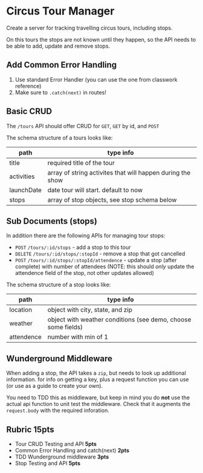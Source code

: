 Circus Tour Manager
===

Create a server for tracking travelling circus tours, including stops. 

On this tours the stops are not known until they happen, so
the API needs to be able to add, update and remove stops.

## Add Common Error Handling

1. Use standard Error Handler (you can use the one from classwork reference)
1. Make sure to `.catch(next)` in routes!

## Basic CRUD

The `/tours` API should offer CRUD for `GET`, `GET` by id, and `POST`

The schema structure of a tours looks like:

path | type info
---|---
title | required title of the tour
activities | array of string activites that will happen during the show
launchDate | date tour will start. default to now
stops | array of stop objects, see stop schema below

## Sub Documents (stops)

In addition there are the following APIs for managing tour stops:

* `POST` `/tours/:id/stops` - add a stop to this tour
* `DELETE` `/tours/:id/stops/:stopId` - remove a stop that got cancelled
* `POST` `/tours/:id/stops/:stopId/attendence` - update a stop (after complete) with number of attendees (NOTE:
this should _only_ update the attendence field of the stop, not other updates allowed)

The schema structure of a stop looks like:

path | type info
---|---
location | object with city, state, and zip
weather | object with weather conditions (see demo, choose some fields)
attendence | number with min of 1

## Wunderground Middleware

When adding a stop, the API takes a `zip`, but needs to look up additional information. 
for info on getting a key, plus a request function you can use (or use as a guide to create your own).

You need to TDD this as middleware, but keep in mind you do **not** use the actual api function to unit test the middleware. 
Check that it augments the `request.body` with the required inforation.


## Rubric **15pts**

* Tour CRUD Testing and API **5pts**
* Common Error Handling and catch(next) **2pts**
* TDD Wunderground middleware **3pts**
* Stop Testing and API **5pts**


